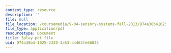 ```yaml
---
content_type: resource
description: ''
file: null
file_location: /coursemedia/9-04-sensory-systems-fall-2013/974a38b4102523393a53a4464fe66045_g1ka1MXpo3s.pdf
file_type: application/pdf
resourcetype: Document
title: 3play pdf file
uid: 974a38b4-1025-2339-3a53-a4464fe66045
---
```

